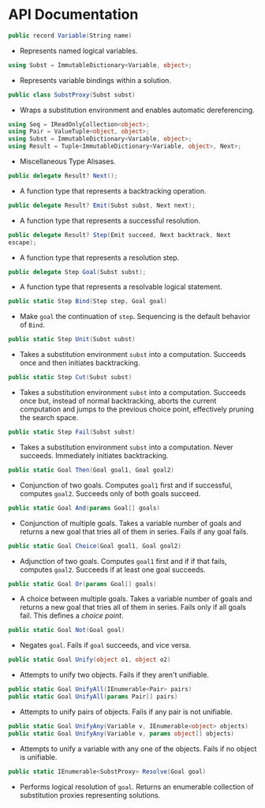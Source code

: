 # **API Documentation**

```csharp
public record Variable(String name)
```

* Represents named logical variables.

```csharp
using Subst = ImmutableDictionary<Variable, object>;
```

* Represents variable bindings within a solution.

```csharp
public class SubstProxy(Subst subst)
```

* Wraps a substitution environment and enables automatic dereferencing.

```csharp
using Seq = IReadOnlyCollection<object>;
using Pair = ValueTuple<object, object>;
using Subst = ImmutableDictionary<Variable, object>;
using Result = Tuple<ImmutableDictionary<Variable, object>, Next>;
```

* Miscellaneous Type Alisases.

```csharp
public delegate Result? Next();
```

* A function type that represents a backtracking operation.

```csharp
public delegate Result? Emit(Subst subst, Next next);
```

* A function type that represents a successful resolution.

```csharp
public delegate Result? Step(Emit succeed, Next backtrack, Next
escape);
```

* A function type that represents a resolution step.

```csharp
public delegate Step Goal(Subst subst);
```

* A function type that represents a resolvable logical statement.

```csharp
public static Step Bind(Step step, Goal goal)
```

* Make `goal` the continuation of `step`. Sequencing is the default behavior
  of `Bind`.

```csharp
public static Step Unit(Subst subst)
```

* Takes a substitution environment `subst` into a computation. Succeeds once
  and then initiates backtracking.

```csharp
public static Step Cut(Subst subst)
```

* Takes a substitution environment `subst` into a computation. Succeeds once
  but, instead of normal backtracking, aborts the current computation and
  jumps to the previous choice point, effectively pruning the search space.

```csharp
public static Step Fail(Subst subst)
```

* Takes a substitution environment `subst` into a computation. Never succeeds.
  Immediately initiates backtracking.

```csharp
public static Goal Then(Goal goal1, Goal goal2)
```

* Conjunction of two goals. Computes `goal1` first and if successful, computes
  `goal2`. Succeeds only of both goals succeed.

```csharp
public static Goal And(params Goal[] goals)
```

* Conjunction of multiple goals. Takes a variable number of goals and returns
  a new goal that tries all of them in series. Fails if any goal fails.

```csharp
public static Goal Choice(Goal goal1, Goal goal2)
```

* Adjunction of two goals. Computes `goal1` first and if if that fails,
  computes `goal2`. Succeeds if at least one goal succeeds.

```csharp
public static Goal Or(params Goal[] goals)
```

* A choice between multiple goals. Takes a variable number of goals and
  returns a new goal that tries all of them in series. Fails only if all goals
  fail. This defines a *choice point*.

```csharp
public static Goal Not(Goal goal)
```

* Negates `goal`. Fails if `goal` succeeds, and vice versa.

```csharp
public static Goal Unify(object o1, object o2)
```

* Attempts to unify two objects. Fails if they aren't unifiable.

```csharp
public static Goal UnifyAll(IEnumerable<Pair> pairs)
public static Goal UnifyAll(params Pair[] pairs)
```

* Attempts to unify pairs of objects. Fails if any pair is not unifiable.

```csharp
public static Goal UnifyAny(Variable v, IEnumerable<object> objects)
public static Goal UnifyAny(Variable v, params object[] objects)
```

* Attempts to unify a variable with any one of the objects. Fails if no object
  is unifiable.

```csharp
public static IEnumerable<SubstProxy> Resolve(Goal goal)
```

* Performs logical resolution of `goal`. Returns an enumerable collection of
  substitution proxies representing solutions.
